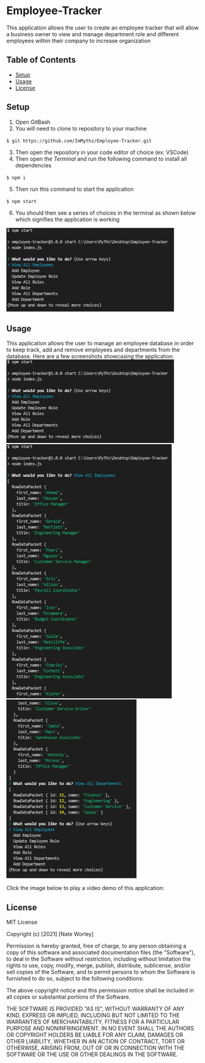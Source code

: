 # Employee-Tracker
This application allows the user to create an employee tracker that will allow a business owner to view and manage department role and different employees within their company to increase organization
## Table of Contents
* [Setup](#setup)
* [Usage](#usage)
* [License](#license)
## Setup
1. Open GitBash
2. You will need to clone to repository to your machine

  `$ git https://github.com/ImMythz/Employee-Tracker.git`
  
3. Then open the repository in your code editor of choice (ex: VSCode)
4. Then open the <i>Terminal</i> and run the following command to install all dependencies

  `$ npm i`
  
5. Then run this command to start the application

  `$ npm start`
  
6. You should then see a series of choices in the terminal as shown below which signifies the application is working

  <img src='images\ET-screenshot-1.jpg' alt='Employee Tracker Sceenhot One'>

## Usage
This application allows the user to manage an employee database in order to keep track, add and remove employees and departments from the database. Here are a few screenshots showcasing the application
<img src='images\ET-screenshot-1.jpg' alt='Employee Tracker Sceenhot One'>
<img src='images\ET-screenshot-2.jpg' alt='Employee Tracker Sceenhot Two'>
<img src='images\ET-screenshot-3.jpg' alt='Employee Tracker Sceenhot Three'>

Click the image below to play a video demo of this application:


## License
MIT License

Copyright (c) [2021] [Nate Worley]

Permission is hereby granted, free of charge, to any person obtaining a copy
of this software and associated documentation files (the "Software"), to deal
in the Software without restriction, including without limitation the rights
to use, copy, modify, merge, publish, distribute, sublicense, and/or sell
copies of the Software, and to permit persons to whom the Software is
furnished to do so, subject to the following conditions:

The above copyright notice and this permission notice shall be included in all
copies or substantial portions of the Software.

THE SOFTWARE IS PROVIDED "AS IS", WITHOUT WARRANTY OF ANY KIND, EXPRESS OR
IMPLIED, INCLUDING BUT NOT LIMITED TO THE WARRANTIES OF MERCHANTABILITY,
FITNESS FOR A PARTICULAR PURPOSE AND NONINFRINGEMENT. IN NO EVENT SHALL THE
AUTHORS OR COPYRIGHT HOLDERS BE LIABLE FOR ANY CLAIM, DAMAGES OR OTHER
LIABILITY, WHETHER IN AN ACTION OF CONTRACT, TORT OR OTHERWISE, ARISING FROM,
OUT OF OR IN CONNECTION WITH THE SOFTWARE OR THE USE OR OTHER DEALINGS IN THE
SOFTWARE.

